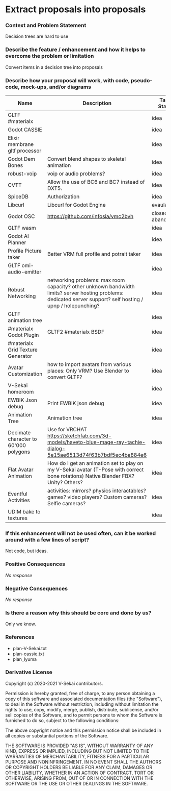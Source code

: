 # Extract proposals into proposals

### Context and Problem Statement

Decision trees are hard to use

### Describe the feature / enhancement and how it helps to overcome the problem or limitation

Convert items in a decision tree into proposals

### Describe how your proposal will work, with code, pseudo-code, mock-ups, and/or diagrams

| Name                                  | Description                                                                                                                                                    | Task Stage       |
| ------------------------------------- | -------------------------------------------------------------------------------------------------------------------------------------------------------------- | ---------------- |
| GLTF #materialx                        |                                                                                                                                                                | idea             |
| Godot CASSIE                          |                                                                                                                                                                | idea             |
| Elixir membrane gltf processor        |                                                                                                                                                                | idea             |
| Godot Dem Bones                       | Convert blend shapes to skeletal animation                                                                                                                     | idea             |
| robust-voip                           | voip or audio problems?                                                                                                                                        | idea             |
| CVTT                                  | Allow the use of BC6 and BC7 instead of DXT5.                                                                                                                  | idea             |
| SpiceDB                               | Authorization                                                                                                                                                  | idea             |
| Libcurl                               | Libcurl for Godot Engine                                                                                                                                       | evaulate         |
| Godot OSC                             | https://github.com/infosia/vmc2bvh                                                                                                                             | closed abandoned |
| GLTF wasm                             |                                                                                                                                                                | idea             |
| Godot AI Planner                      |                                                                                                                                                                | idea             |
| Profile Picture taker                 | Better VRM full profile and potrait taker                                                                                                                      | idea             |
| GLTF omi-audio-emitter                |                                                                                                                                                                | idea             |
| Robust Networking                     | networking problems: max room capacity? other unknown bandwidth limits? server hosting problems: dedicated server support? self hosting / upnp / holepunching? | idea             |
| GLTF animation tree                   |                                                                                                                                                                | idea             |
| #materialx Godot Plugin                | GLTF2 #materialx BSDF                                                                                                                                           | idea             |
| #materialx Grid Texture Generator      |                                                                                                                                                                | idea             |
| Avatar Customization                  | how to import avatars from various places: Only VRM? Use Blender to convert GLTF?                                                                              | idea             |
| V-Sekai homeroom                      |                                                                                                                                                                | idea             |
| EWBIK Json debug                      | Print EWBIK json debug                                                                                                                                         | idea             |
| Animation Tree                        | Animation tree                                                                                                                                                 | idea             |
| Decimate character to 60'000 polygons | Use for VRCHAT https://sketchfab.com/3d-models/haveto-blue-mage-ray-tachie-dialog-5e15ae6513d74f63b7bdf5ec4ba884e6                                             | idea             |
| Flat Avatar Animation                 | How do I get an animation set to play on my V-Sekai avatar (T-Pose with correct bone rotations) Native Blender FBX? Unity? Others?                             | idea             |
| Eventful Activities                   | activities: mirrors? physics interactables? games? video players? Custom cameras? Selfie cameras?                                                              | idea             |
| UDIM bake to textures                 |                                                                                                                                                                | idea             |

### If this enhancement will not be used often, can it be worked around with a few lines of script?

Not code, but ideas.

### Positive Consequences

_No response_

### Negative Consequences

_No response_

### Is there a reason why this should be core and done by us?

Only we know.

### References

- plan-V-Sekai.txt
- plan-cassie.txt
- plan_lyuma

### Derivative License

Copyright (c) 2020-2021 V-Sekai contributors.

Permission is hereby granted, free of charge, to any person obtaining a copy
of this software and associated documentation files (the "Software"), to deal
in the Software without restriction, including without limitation the rights
to use, copy, modify, merge, publish, distribute, sublicense, and/or sell
copies of the Software, and to permit persons to whom the Software is
furnished to do so, subject to the following conditions:

The above copyright notice and this permission notice shall be included in all
copies or substantial portions of the Software.

THE SOFTWARE IS PROVIDED "AS IS", WITHOUT WARRANTY OF ANY KIND, EXPRESS OR
IMPLIED, INCLUDING BUT NOT LIMITED TO THE WARRANTIES OF MERCHANTABILITY,
FITNESS FOR A PARTICULAR PURPOSE AND NONINFRINGEMENT. IN NO EVENT SHALL THE
AUTHORS OR COPYRIGHT HOLDERS BE LIABLE FOR ANY CLAIM, DAMAGES OR OTHER
LIABILITY, WHETHER IN AN ACTION OF CONTRACT, TORT OR OTHERWISE, ARISING FROM,
OUT OF OR IN CONNECTION WITH THE SOFTWARE OR THE USE OR OTHER DEALINGS IN THE
SOFTWARE.
